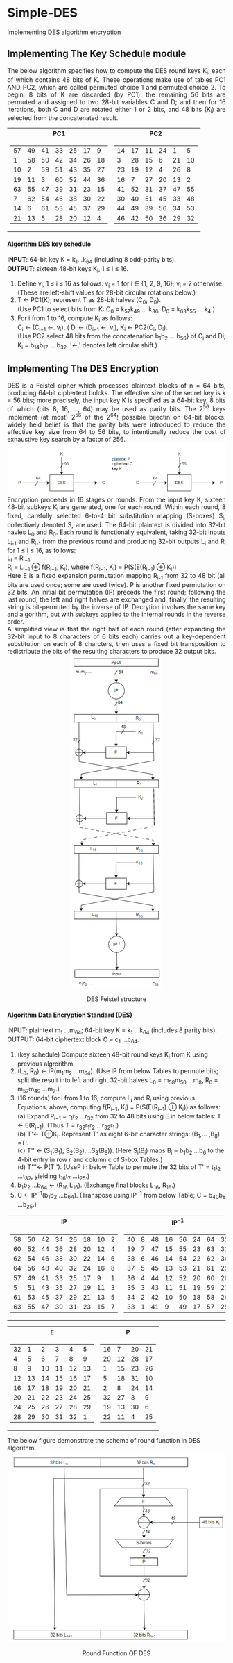 # Simple-DES
Implementing DES algorithm encryption

## Implementing The Key Schedule module
<div align="justify">
The below algorithm specifies how to compute the DES round keys K<sub>i</sub>, each of which contains 48 bits of K. These operations make use of tables PC1 AND PC2, which are called permuted choice 1 and permuted choice 2. To begin, 8 bits of K are discarded (by PC1). the remaining 56 bits are permuted and assigned to two 28-bit variables C and D; and then for 16 iterations, both C and D are rotated either 1 or 2 bits, and 48 bits (K<sub>i</sub>) are selected from the concatenated result.
</div>

<table>
<tr><th>PC1 </th><th>PC2</th></tr>
<tr><td>

|    |    |    |    |    |    |    |
|----|----|----|----|----|----|----|
| 57 | 49 | 41 | 33 | 25 | 17 |  9 |
|  1 | 58 | 50 | 42 | 34 | 26 | 18 |
| 10 |  2 | 59 | 51 | 43 | 35 | 27 |
| 19 | 11 |  3 | 60 | 52 | 44 | 36 |
| 63 | 55 | 47 | 39 | 31 | 23 | 15 |
|  7 | 62 | 54 | 46 | 38 | 30 | 22 |
| 14 |  6 | 61 | 53 | 45 | 37 | 29 |
| 21 | 13 |  5 | 28 | 20 | 12 |  4 |

</td><td>

|    |    |    |    |    |    |
|----|----|----|----|----|----|
| 14 | 17 | 11 | 24 |  1 |  5 |
|  3 | 28 | 15 |  6 | 21 | 10 |
| 23 | 19 | 12 |  4 | 26 |  8 |
| 16 |  7 | 27 | 20 | 13 |  2 |
| 41 | 52 | 31 | 37 | 47 | 55 |
| 30 | 40 | 51 | 45 | 33 | 48 |
| 44 | 49 | 39 | 56 | 34 | 53 |
| 46 | 42 | 50 | 36 | 29 | 32 |


</td></tr> </table>

<div align="justify">

#### Algorithm DES key schedule

**INPUT**: 64-bit key K = k<sub>1</sub>...k<sub>64</sub> (including 8 odd-parity bits).  
**OUTPUT**: sixteen 48-bit keys K<sub>i</sub>, 1 ≤ i ≤ 16.

1. Define v<sub>i</sub>, 1 ≤ i ≤ 16 as follows: v<sub>i</sub> = 1 for i ∈ {1, 2, 9, 16}; v<sub>i</sub> = 2 otherwise.  
   (These are left-shift values for 28-bit circular rotations below.)
2. T ← PC1(K); represent T as 28-bit halves (C<sub>0</sub>, D<sub>0</sub>).  
   (Use PC1 to select bits from K: C<sub>0</sub> = k<sub>57</sub>k<sub>49</sub> ... k<sub>36</sub>, D<sub>0</sub> = k<sub>63</sub>k<sub>55</sub> ... k<sub>4</sub>.)
3. For i from 1 to 16, compute K<sub>i</sub> as follows:  
   C<sub>i</sub> ← (C<sub>i−1</sub> ←. v<sub>i</sub>), \( D<sub>i</sub> ← (D<sub>i−1</sub> ←. v<sub>i</sub>),  K<sub>i</sub> ← PC2(C<sub>i</sub>, D<sub>i</sub>).  
   (Use PC2 select 48 bits from the concatenation b<sub>1</sub>b<sub>2</sub> ... b<sub>56</sub>} of C<sub>i</sub> and D<sun>i</sub>; K<sub>i</sub> = b<sub>14</sub>b<sub>17</sub> ... b<sub>32</sub>. '←.' denotes left circular shift.)
  
</div>

## Implementing The DES Encryption

<div align="justify">
  DES is a Feistel cipher which processes plaintext blocks of n = 64 bits, producing 
  64-bit ciphertext bolcks. The effective size of the secret key is k = 56 bits; more   precisely, the input key K is specified as a 64-bit key, 8 bits of which (bits 8,     16, ..., 64) may be used as parity bits. The 2<sup>56</sup> keys implement (at        most) 2<sup>56</sup> of the 2<sup>64</sup>! possible bijectin on 64-bit blocks.       widely held belief is that the parity bits were introduced to reduce the effective    key size from 64 to 56 bits, to intentionally reduce the cost of exhaustive key   
  search by a factor of 256.
</div>

<div align="center">
  <img src="https://github.com/sepehr-jafari/Simple-DES/blob/main/img/DES%20Big%20Picture.PNG?raw">
</div>

<div align="justify">
  Encryption proceeds in 16 stages or rounds. From the input key K, sixteen 48-bit subkeys K<sub>i</sub> are generated, one for each round. Within each round, 8 fixed, carefully selected 6-to-4 bit substitution mapping (S-boxes) S<sub>i</sub>, collectively denoted S, are used. The 64-bit plaintext is divided into 32-bit havles L<sub>0</sub> and R<sub>0</sub>. Each round is functionally equivalent, taking 32-bit inputs L<sub>i-1</sub> and R<sub>i-1</sub> from the previous round and producing 32-bit outputs L<sub>i</sub> and R<sub>i</sub> for 1 ≤ i ≤ 16, as follows:
</div>

<div>
  L<sub>i</sub> = R<sub>i−1</sub>; <br>
  R<sub>i</sub> = L<sub>i−1</sub> ⊕ f(R<sub>i−1</sub>, K<sub>i</sub>), where         
  f(R<sub>i−1</sub>, K<sub>i</sub>) = P(S(E(R<sub>i−1</sub>) ⊕ K<sub>i</sub>))
</div>

<div align="justify">
  Here E is a fixed expansion permutation mapping R<sub>i-1</sub> from 32 to 48 bit (all bits are used once; some are used twice). P  is another fixed permutation on 32 bits. An initial bit permutation (IP) preceds the first round; following the last round, the left and right halves are exchanged and, finally, the resulting string is bit-permuted by the inverse of IP. Decrytion involves the same key and algorithm, but with subkeys applied to the internal rounds in the reverse order.<br>
  A simplified view is that the right half of each round (after expanding the 32-bit input to 8 characters of 6 bits each) carries out a key-dependent substitution on each of 8 charcters, then uses a fixed bit transposition to redistribute the bits of the resulting characters to produce 32 output bits.
  
</div>

<div align="center">
  <img src="https://github.com/sepehr-jafari/Simple-DES/blob/main/img/Feistel.PNG" title="DES Feistel structure">
  <p>DES Feistel structure</p>
</div>

<div>
  
   #### Algorithm Data Encryption Standard (DES)
   INPUT: plaintext m<sub>1</sub> ...m<sub>64</sub>; 64-bit key K = k<sub>1</sub> ...k<sub>64</sub> (includes 8 parity bits).
  OUTPUT: 64-bit ciphertext block C = c<sub>1</sub> ...c<sub>64</sub>.
  1. (key schedule) Compute sixteen 48-bit round keys K<sub>i</sub> from K using previous algrorithm.
  2. (L<sub>0</sub>, R<sub>0</sub>) ← IP(m<sub>1</sub>m<sub>2</sub> ...m<sub>64</sub>). (Use IP from below Tables to permute bits; split the
  result into left and right 32-bit halves L<sub>0</sub> = m<sub>58</sub>m<sub>50</sub> ...m<sub>8</sub>, R<sub>0</sub> = m<sub>57</sub>m<sub>49</sub> ...m<sub>7</sub>.)
  3. (16 rounds) for i from 1 to 16, compute L<sub>i</sub> and R<sub>i</sub> using previous Equations.
  above, computing f(R<sub>i−1</sub>, K<sub>i</sub>) = P(S(E(R<sub>i−1</sub>) ⊕ K<sub>i</sub>)) as follows:
  (a) Expand R<sub>i−1</sub> = r<sub>1</sub>r<sub>2</sub> ...r<sub>32</sub> from 32 to 48 bits using E in below tables:
  T ← E(R<sub>i−1</sub>). (Thus T = r<sub>32</sub>r<sub>1</sub>r<sub>2</sub> ...r<sub>32</sub>r<sub>1</sub>.) <br>
  (b) T'← T⊕K<sub>i</sub>. Represent T' as eight 6-bit character strings: (B<sub>1</sub>,... ,B<sub>8</sub>) =T'.<br>
  (c) T'' ← (S<sub>1</sub>(B<sub>1</sub>), S<sub>2</sub>(B<sub>2</sub>),...S<sub>8</sub>(B<sub>8</sub>)). (Here S<sub>i</sub>(B<sub>i</sub>) maps B<sub>i</sub> = b<sub>1</sub>b<sub>2</sub> ...b<sub>6</sub> to the 4-bit entry in row r and column c of S-box Tables.)<br>
  (d) T'''← P(T''). (UseP in below Table to permute the 32 bits of T''= t<sub>1</sub>t<sub>2</sub> ...t<sub>32</sub>, yielding t<sub>16</sub>t<sub>7</sub> ...t<sub>25</sub>.)
  4. b<sub>1</sub>b<sub>2</sub> ...b<sub>64</sub> ← (R<sub>16</sub> L<sub>16</sub>). (Exchange final blocks L<sub>16</sub>, R<sub>16</sub>.)
  5. C ← IP<sup>−1</sup>(b<sub>1</sub>b<sub>2</sub> ...b<sub>64</sub>). (Transpose using IP<sup>−1</sup> from below Table; C = b<sub>40</sub>b<sub>8</sub> ...b<sub>25</sub>.)
</div>

<table>
<tr><th>IP </th><th>IP<sup>-1</sup></th></tr>
<tr><td>

|    |    |    |    |    |    |    |    |
|----|----|----|----|----|----|----|----|
| 58 | 50 | 42 | 34 | 26 | 18 | 10 | 2  |
| 60 | 52 | 44 | 36 | 28 | 20 | 12 | 4  |
| 62 | 54 | 46 | 38 | 30 | 22 | 14 | 6  |
| 64 | 56 | 48 | 40 | 32 | 24 | 16 | 8  |
| 57 | 49 | 41 | 33 | 25 | 17 | 9  | 1  |
| 5  | 51 | 43 | 35 | 27 | 19 | 11 | 3  |
| 61 | 53 | 45 | 37 | 29 | 21 | 13 | 5  |
| 63 | 55 | 47 | 39 | 31 | 23 | 15 | 7  |

</td><td>

|    |    |    |    |    |    |    |    |
|----|----|----|----|----|----|----|----|
| 40 | 8  | 48 | 16 | 56 | 24 | 64 | 32 |
| 39 | 7  | 47 | 15 | 55 | 23 | 63 | 31 |
| 38 | 6  | 46 | 14 | 54 | 22 | 62 | 30 |
| 37 | 5  | 45 | 13 | 53 | 21 | 61 | 29 |
| 36 | 4  | 44 | 12 | 52 | 20 | 60 | 28 |
| 35 | 3  | 43 | 11 | 51 | 19 | 59 | 27 |
| 34 | 2  | 42 | 10 | 50 | 18 | 58 | 26 |
| 33 | 1  | 41 | 9  | 49 | 17 | 57 | 25 |

</td></tr> </table>

<table>
<tr><th>E </th><th>P</th></tr>
<tr><td>

|    |    |    |    |    |    | 
|----|----|----|----|----|----|
| 32 | 1  | 2  | 3  | 4  | 5  |
| 4  | 5  | 6  | 7  | 8  | 9  |
| 8  | 9  | 10 | 11 | 12 | 13 |
| 12 | 13 | 14 | 15 | 16 | 17 |
| 16 | 17 | 18 | 19 | 20 | 21 |
| 20 | 21 | 22 | 23 | 24 | 25 |
| 24 | 25 | 26 | 27 | 28 | 29 |
| 28 | 29 | 30 | 31 | 32 | 1  |

</td><td>

|    |    |    |    |
|----|----|----|----|
| 16 | 7  | 20 | 21 |
| 29 | 12 | 28 | 17 |
| 1  | 15 | 23 | 26 |
| 5  | 18 | 31 | 10 |
| 2  | 8  | 24 | 14 |
| 32 | 27 | 3  | 9  |
| 19 | 13 | 30 | 6  |
| 22 | 11 | 4  | 25 |

</td></tr> </table>

<div>
  The below figure demonstrate the schema of round function in DES algorithm.
</div>

<div align="center">
  <img src="https://github.com/sepehr-jafari/Simple-DES/blob/main/img/One%20Round%20Of%20DES.PNG" width=500px hight=500px>
  <p>Round Function OF DES</p>
</div>
